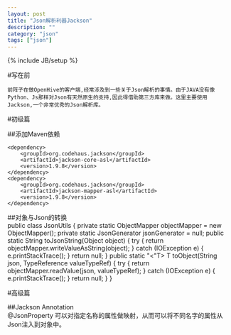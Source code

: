 ```yaml
---
layout: post
title: "Json解析利器Jackson"
description: ""
category: "json"
tags: ["json"]
---
```

{% include JB/setup %}


#写在前  

	前阵子在做OpenHive的客户端,经常涉及到一些关于Json解析的事情。由于JAVA没有像Python、Js那样对Json有天然原生的支持,因此得借助第三方库来做。这里主要使用Jackson,一个非常优秀的Json解析库。
  
  
#初级篇  

##添加Maven依赖  

	<dependency>
		<groupId>org.codehaus.jackson</groupId>
		<artifactId>jackson-core-asl</artifactId>
		<version>1.9.8</version>
	</dependency>
	<dependency>
		<groupId>org.codehaus.jackson</groupId>
		<artifactId>jackson-mapper-asl</artifactId>
		<version>1.9.8</version>
	</dependency>  

##对象与Json的转换  
	public class JsonUtils {
		private static ObjectMapper objectMapper = new ObjectMapper();
		private static JsonGenerator jsonGenerator = null;
		public static String toJsonString(Object object) {
			try {
				return objectMapper.writeValueAsString(object);
			} catch (IOException e) {
				e.printStackTrace();
			}
			return null;
		}
		public static "<"T> T toObject(String json, TypeReference<T> valueTypeRef) {
			try {
				return objectMapper.readValue(json, valueTypeRef);
			} catch (IOException e) {
				e.printStackTrace();
			}
			return null;
		}
	}

#高级篇  

##Jackson Annotation  
	@JsonProperty
	可以对指定名称的属性做映射，从而可以将不同名字的属性从Json注入到对象中。
